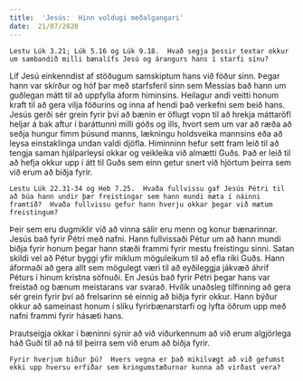 ```yaml
---
title:  'Jesús:  Hinn voldugi meðalgangari'
date:  21/07/2020
---
```


`Lestu Lúk 3.21; Lúk 5.16 og Lúk 9.18.  Hvað segja þessir textar okkur um sambandið milli bænalífs Jesú og árangurs hans í starfi sínu?`

Líf Jesú einkenndist af stöðugum samskiptum hans við föður sinn.  Þegar hann var skírður og hóf þar með starfsferil sinn sem Messías bað hann um guðlegan mátt til að uppfylla áform himinsins.  Heilagur andi veitti honum kraft til að gera vilja föðurins og inna af hendi það verkefni sem beið hans.  Jesús gerði sér grein fyrir því að bænin er öflugt vopn til að hrekja máttaröfl heljar á bak aftur í baráttunni milli góðs og ills, hvort sem um var að ræða að seðja hungur fimm þúsund manns, lækningu holdsveika mannsins eða að leysa einstaklinga undan valdi djöfla.  Himinninn hefur sett fram leið til að tengja saman hjálparleysi okkar og veikleika við almætti Guðs.  Það er leið til að hefja okkur upp í átt til Guðs sem einn getur snert við hjörtum þeirra sem við erum að biðja fyrir.

`Lestu Lúk 22.31-34 og Heb 7.25.  Hvaða fullvissu gaf Jesús Pétri til að búa hann undir þær freistingar sem hann mundi mæta í náinni framtíð?  Hvaða fullvissu gefur hann hverju okkar þegar við mætum freistingum?`

Þeir sem eru dugmiklir við að vinna sálir eru menn og konur bænarinnar.  Jesús bað fyrir Pétri með nafni.  Hann fullvissaði Pétur um að hann mundi biðja fyrir honum þegar hann stæði frammi fyrir mestu freistingu sinni.  Satan skildi vel að Pétur byggi yfir miklum möguleikum til að efla ríki Guðs.  Hann áformaði að gera allt sem mögulegt væri til að eyðileggja jákvæð áhrif Péturs í hinum kristna söfnuði.  En Jesús bað fyrir Pétri þegar hans var freistað og bænum meistarans var svarað.  Hvílík unaðsleg tilfinning að gera sér grein fyrir því að frelsarinn sé einnig að biðja fyrir okkur.  Hann býður okkur að sameinast honum í slíku fyrirbænarstarfi og lyfta öðrum upp með nafni frammi fyrir hásæti hans.

Þrautseigja okkar í bæninni sýnir að við viðurkennum að við erum algjörlega háð Guði til að ná til þeirra sem við erum að biðja fyrir.

`Fyrir hverjum biður þú?  Hvers vegna er það mikilvægt að við gefumst ekki upp hversu erfiðar sem kringumstæðurnar kunna að virðast vera?`
